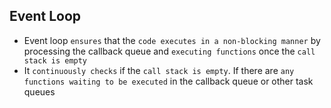 ## Event Loop

- Event loop `ensures` that the `code executes in a non-blocking manner` by processing the callback queue and `executing functions` once the `call stack is empty`
- It `continuously checks` if the `call stack is empty`. If there are `any functions waiting to be executed` in the callback queue or other task queues
